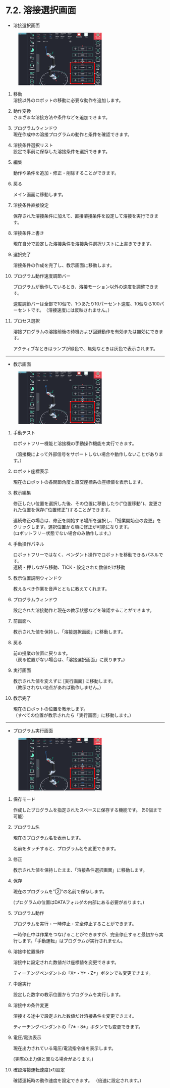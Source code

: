# 7.2. 溶接選択画面

* &#x20;溶接選択画面

<figure><img src="../.gitbook/assets/그림6.png" alt=""><figcaption></figcaption></figure>

1. 移動\
   溶接以外のロボットの移動に必要な動作を追加します。
2. 動作変換\
   さまざまな溶接方法や条件などを追加できます。
3. プログラムウィンドウ\
   現在作成中の溶接プログラムの動作と条件を確認できます。
4. 溶接条件選択リスト\
   設定で事前に保存した溶接条件を選択できます。
5.  編集

    動作や条件を追加・修正・削除することができます。
6.  戻る

    メイン画面に移動します。
7.  溶接条件直接設定

    保存された溶接条件に加えて、直接溶接条件を設定して溶接を実行できます。
8.  溶接条件上書き

    現在自分で設定した溶接条件を溶接条件選択リストに上書きできます。
9.  選択完了

    溶接条件の作成を完了し、教示画面に移動します。
10. プログラム動作速度調節バー

    プログラムが動作しているとき、溶接モーション以外の速度を調整できます。

    速度調節バーは全部で10個で、1つあたり10パーセント速度、10個なら100パーセントです。　（溶接速度には反映されません。）
11. プロセス選択

    溶接プログラムの溶接前後の待機および回避動作を有効または無効にできます。

    アクティブなときはランプが緑色で、無効なときは灰色で表示されます。



***

* 教示画面

<figure><img src="../.gitbook/assets/그림6.png" alt=""><figcaption></figcaption></figure>



1.  手動テスト

    ロボットフリー機能と溶接機の手動操作機能を実行できます。

    （溶接機によって外部信号をサポートしない場合や動作しないことがあります。）
2.  ロボット座標表示

    現在のロボットの各関節角度と直交座標系の座標値を表示します。
3.  教示編集

    修正したい位置を選択した後、その位置に移動したり("位置移動")、変更された位置を保存("位置修正")することができます。

    連続修正の場合は、修正を開始する場所を選択し、「授業開始点の変更」をクリックします。選択位置から順に修正が可能になります。\
    (ロボットフリー状態でない場合のみ動作します。)
4.  手動操作パネル

    ロボットフリーではなく、ペンダント操作でロボットを移動できるパネルです。\
    連続 - 押しながら移動、TICK - 設定された数値だけ移動
5.  教示位置説明ウィンドウ

    教えるべき作業を音声とともに教えてくれます。
6.  プログラムウィンドウ

    設定された溶接動作と現在の教示状態などを確認することができます。
7.  前画面へ

    教示された値を保持し、「溶接選択画面」に移動します。
8.  戻る

    前の授業の位置に戻ります。\
    （戻る位置がない場合は、「溶接選択画面」に戻ります。)
9.  実行画面

    教示された値を変えずに \[実行画面] に移動します。\
    （教示されない地点があれば動作しません。）
10. 教示完了

    現在のロボットの位置を教示します。\
    （すべての位置が教示されたら「実行画面」に移動します。）



***



* プログラム実行画面

<figure><img src="../.gitbook/assets/그림6.png" alt=""><figcaption></figcaption></figure>

1.  保存モード

    作成したプログラムを指定されたスペースに保存する機能です。  (50個まで可能)
2.  プログラム名

    現在のプログラム名を表示します。

    名前をタッチすると、プログラム名を変更できます。
3.  修正

    教示された値を保持したまま、「溶接条件選択画面」に移動します。
4.  保存

    現在のプログラムを"②"の名前で保存します。

    (プログラムの位置はDATAフォルダの内部にある必要があります。)
5.  プログラム動作

    プログラムを実行・一時停止・完全停止することができます。

    一時停止中は作業をつなげることができますが、完全停止すると最初から実行します。「手動運転」はプログラムが実行されません。
6.  溶接中位置操作

    溶接中に設定された数値だけ座標値を変更できます。

    ティーチングペンダントの「X±・Y±・Z±」ボタンでも変更できます。
7.  中途実行

    設定した数字の教示位置からプログラムを実行します。
8.  溶接中の条件変更

    溶接する途中で設定された数値だけ溶接条件を変更できます。

    ティーチングペンダントの「7±・8±」ボタンでも変更できます。
9.  電圧/電流表示

    現在出力されている電圧/電流指令値を表示します。

    (実際の出力値と異なる場合があります。)
10. 確認溶接運転速度(x1)設定

    確認運転時の動作速度を設定できます。  （倍速に設定されます。）

